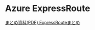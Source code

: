 # Azure ExpressRoute

[まとめ資料(PDF) ExpressRouteまとめ](https://github.com/hiryamada/notes/blob/main/AZ-500/pdf/mod2/ExpressRoute%E3%81%BE%E3%81%A8%E3%82%81.pdf)


